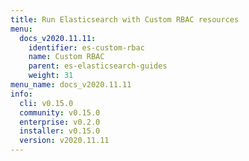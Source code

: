 ```yaml
---
title: Run Elasticsearch with Custom RBAC resources
menu:
  docs_v2020.11.11:
    identifier: es-custom-rbac
    name: Custom RBAC
    parent: es-elasticsearch-guides
    weight: 31
menu_name: docs_v2020.11.11
info:
  cli: v0.15.0
  community: v0.15.0
  enterprise: v0.2.0
  installer: v0.15.0
  version: v2020.11.11
---
```


